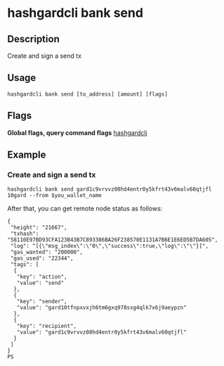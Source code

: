 # hashgardcli bank send

## Description

Create and sign a send tx

## Usage

```shell
hashgardcli bank send [to_address] [amount] [flags]
```
## Flags

**Global flags, query command flags** [hashgardcli](../README.md)

## Example

### Create and sign a send tx

```shell
hashgardcli bank send gard1c9vrvvz08hd4entr0y5kfrt43v6malv60qtjfl 10gard --from $you_wallet_name
```

After that, you can get remote node status as follows:

```shell
{
 "height": "21667",
 "txhash": "58110E97BD93CFA123B43B7C893386BA26F238570E1131A7B6E1E6ED5B7DA605",
 "log": "[{\"msg_index\":\"0\",\"success\":true,\"log\":\"\"}]",
 "gas_wanted": "200000",
 "gas_used": "22344",
 "tags": [
  {
   "key": "action",
   "value": "send"
  },
  {
   "key": "sender",
   "value": "gard10tfnpxvxjh6tm6gxq978ssg4qlk7x6j9aeypzn"
  },
  {
   "key": "recipient",
   "value": "gard1c9vrvvz08hd4entr0y5kfrt43v6malv60qtjfl"
  }
 ]
}
PS

```
